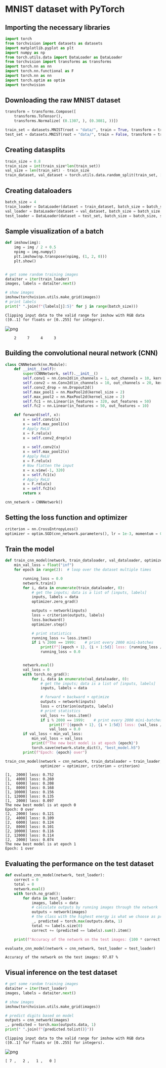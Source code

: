 # MNIST dataset with PyTorch

## Importing the necessary libraries


```python
import torch
from torchvision import datasets as datasets
import matplotlib.pyplot as plt
import numpy as np
from torch.utils.data import DataLoader as DataLoader
from torchvision import transforms as transforms
import torch.nn as nn
import torch.nn.functional as F
import torch.nn as nn
import torch.optim as optim
import torchvision
```

## Downloading the raw MNIST dataset


```python
transform = transforms.Compose([
    transforms.ToTensor(),
    transforms.Normalize( (0.1307, ), (0.3081, ))])

train_set = datasets.MNIST(root = "data/", train = True, transform = transform, download = True)
test_set = datasets.MNIST(root = "data/", train = False, transform = transform, download = True)
```

## Creating datasplits


```python
train_size = 0.8
train_size = int(train_size*len(train_set))
val_size = len(train_set) - train_size
train_dataset, val_dataset = torch.utils.data.random_split(train_set, [train_size, val_size])
```

## Creating dataloaders


```python
batch_size = 4
train_loader = DataLoader(dataset = train_dataset, batch_size = batch_size, shuffle = True)
val_loader = DataLoader(dataset = val_dataset, batch_size = batch_size, shuffle = False)
test_loader = DataLoader(dataset = test_set, batch_size = batch_size, shuffle = False)
```

## Sample visualization of a batch


```python
def imshow(img):
    img = img / 2 + 0.5
    npimg = img.numpy()
    plt.imshow(np.transpose(npimg, (1, 2, 0)))
    plt.show()


# get some random training images
dataiter = iter(train_loader)
images, labels = dataiter.next()

# show images
imshow(torchvision.utils.make_grid(images))
# print labels
print(" ".join(f"{labels[j]:5}" for j in range(batch_size)))
```

    Clipping input data to the valid range for imshow with RGB data ([0..1] for floats or [0..255] for integers).



    
![png](mnist_pytorch_files/mnist_pytorch_10_1.png)
    


        2     7     4     3


## Building the convolutional neural network (CNN)


```python
class CNNNetwork(nn.Module):
    def __init__(self):
        super(CNNNetwork, self).__init__()
        self.conv1 = nn.Conv2d(in_channels = 1, out_channels = 10, kernel_size = 5)
        self.conv2 = nn.Conv2d(in_channels = 10, out_channels = 20, kernel_size = 5)
        self.conv2_drop = nn.Dropout2d()
        self.max_pool1 = nn.MaxPool2d(kernel_size = 2)
        self.max_pool2 = nn.MaxPool2d(kernel_size = 2)
        self.fc1 = nn.Linear(in_features = 320, out_features = 50)
        self.fc2 = nn.Linear(in_features = 50, out_features = 10)

    def forward(self, x):
        x = self.conv1(x)
        x = self.max_pool1(x)
        # Apply ReLU
        x = F.relu(x)
        x = self.conv2_drop(x)
        
        x = self.conv2(x)
        x = self.max_pool2(x)
        # Apply ReLU
        x = F.relu(x)
        # Now flatten the input        
        x = x.view(-1, 320)
        x = self.fc1(x)
        # Apply ReLU
        x = F.relu(x)
        x = self.fc2(x)
        return x

cnn_network = CNNNetwork()
```

## Setting the loss function and optimizer


```python
criterion = nn.CrossEntropyLoss()
optimizer = optim.SGD(cnn_network.parameters(), lr = 1e-3, momentum = 0.9)
```

## Train the model


```python
def train_cnn_model(network, train_dataloader, val_dataloader, optimizer, criterion):
    min_val_loss = float("inf")
    for epoch in range(2):  # loop over the dataset multiple times

        running_loss = 0.0
        network.train()
        for i, data in enumerate(train_dataloader, 0):
            # get the inputs; data is a list of [inputs, labels]
            inputs, labels = data
            optimizer.zero_grad()

            outputs = network(inputs)
            loss = criterion(outputs, labels)
            loss.backward()
            optimizer.step()

            # print statistics
            running_loss += loss.item()
            if i % 2000 == 1999:    # print every 2000 mini-batches
                print(f"[{epoch + 1}, {i + 1:5d}] loss: {running_loss / 2000:.3f}")
                running_loss = 0.0


        network.eval()
        val_loss = 0
        with torch.no_grad():
            for i, data in enumerate(val_dataloader, 0):
                # get the inputs; data is a list of [inputs, labels]
                inputs, labels = data

                # forward + backward + optimize
                outputs = network(inputs)
                loss = criterion(outputs, labels)
                # print statistics
                val_loss += loss.item()
                if i % 2000 == 1999:    # print every 2000 mini-batches
                    print(f'[{epoch + 1}, {i + 1:5d}] loss: {val_loss / 2000:.3f}')
                    val_loss = 0.0
        if val_loss < min_val_loss:
            min_val_loss = val_loss
            print(f"The new best model is at epoch {epoch}")
            torch.save(network.state_dict(), "best_model.h5")
        print(f"Epoch: {epoch} over")

train_cnn_model(network = cnn_network, train_dataloader = train_loader, val_dataloader = val_loader,
                optimizer = optimizer, criterion = criterion)
```

    [1,  2000] loss: 0.752
    [1,  4000] loss: 0.260
    [1,  6000] loss: 0.208
    [1,  8000] loss: 0.168
    [1, 10000] loss: 0.156
    [1, 12000] loss: 0.135
    [1,  2000] loss: 0.097
    The new best model is at epoch 0
    Epoch: 0 over
    [2,  2000] loss: 0.121
    [2,  4000] loss: 0.109
    [2,  6000] loss: 0.124
    [2,  8000] loss: 0.101
    [2, 10000] loss: 0.116
    [2, 12000] loss: 0.114
    [2,  2000] loss: 0.074
    The new best model is at epoch 1
    Epoch: 1 over


## Evaluating the performance on the test dataset


```python
def evaluate_cnn_model(network, test_loader):
    correct = 0
    total = 0
    network.eval()
    with torch.no_grad():
        for data in test_loader:
            images, labels = data
            # calculate outputs by running images through the network
            outputs = network(images)
            # the class with the highest energy is what we choose as prediction
            _, predicted = torch.max(outputs.data, 1)
            total += labels.size(0)
            correct += (predicted == labels).sum().item()

    print(f"Accuracy of the network on the test images: {100 * correct / total} %")

evaluate_cnn_model(network = cnn_network, test_loader = test_loader)
```

    Accuracy of the network on the test images: 97.87 %


## Visual inference on the test dataset


```python
# get some random training images
dataiter = iter(test_loader)
images, labels = dataiter.next()

# show images
imshow(torchvision.utils.make_grid(images))

# predict digits based on model 
outputs = cnn_network(images)
_, predicted = torch.max(outputs.data, 1)
print(" ".join(f"{predicted.tolist()}"))
```

    Clipping input data to the valid range for imshow with RGB data ([0..1] for floats or [0..255] for integers).



    
![png](mnist_pytorch_files/mnist_pytorch_20_1.png)
    


    [ 7 ,   2 ,   1 ,   0 ]

